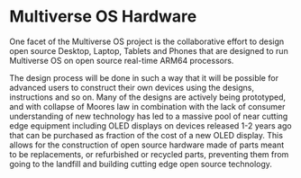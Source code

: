 # Multiverse OS Hardware
One facet of the Multiverse OS project is the collaborative effort to design open source Desktop, Laptop, Tablets and Phones that are designed to run Multiverse OS on open source real-time ARM64 processors.

The design process will be done in such a way that it will be possible for advanced users to construct their own devices using the designs, instructions and so on. Many of the designs are actively being prototyped, and with collapse of Moores law in combination with the lack of consumer understanding of new technology has led to a massive pool of near cutting edge equipment including OLED displays on devices released 1-2 years ago that can be purchased as fraction of the cost of a new OLED display. This allows for the construction of open source hardware made of parts meant to be replacements, or refurbished or recycled parts, preventing them from going to the landfill and building cutting edge open source technology. 
